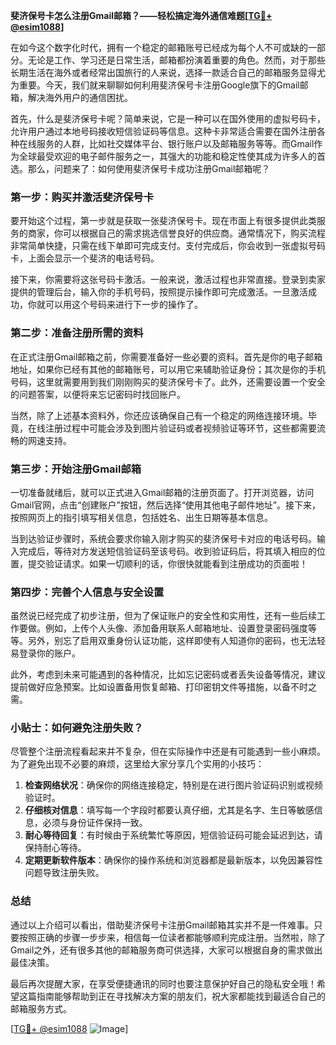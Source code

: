 **斐济保号卡怎么注册Gmail邮箱？——轻松搞定海外通信难题[[TG💪+ @esim1088](https://t.me/s/esim1088)]**

在如今这个数字化时代，拥有一个稳定的邮箱账号已经成为每个人不可或缺的一部分。无论是工作、学习还是日常生活，邮箱都扮演着重要的角色。然而，对于那些长期生活在海外或者经常出国旅行的人来说，选择一款适合自己的邮箱服务显得尤为重要。今天，我们就来聊聊如何利用斐济保号卡注册Google旗下的Gmail邮箱，解决海外用户的通信困扰。

首先，什么是斐济保号卡呢？简单来说，它是一种可以在国外使用的虚拟号码卡，允许用户通过本地号码接收短信验证码等信息。这种卡非常适合需要在国外注册各种在线服务的人群，比如社交媒体平台、银行账户以及邮箱服务等等。而Gmail作为全球最受欢迎的电子邮件服务之一，其强大的功能和稳定性使其成为许多人的首选。那么，问题来了：如何使用斐济保号卡成功注册Gmail邮箱呢？

### 第一步：购买并激活斐济保号卡

要开始这个过程，第一步就是获取一张斐济保号卡。现在市面上有很多提供此类服务的商家，你可以根据自己的需求挑选信誉良好的供应商。通常情况下，购买流程非常简单快捷，只需在线下单即可完成支付。支付完成后，你会收到一张虚拟号码卡，上面会显示一个斐济的电话号码。

接下来，你需要将这张号码卡激活。一般来说，激活过程也非常直接。登录到卖家提供的管理后台，输入你的手机号码，按照提示操作即可完成激活。一旦激活成功，你就可以用这个号码来进行下一步的操作了。

### 第二步：准备注册所需的资料

在正式注册Gmail邮箱之前，你需要准备好一些必要的资料。首先是你的电子邮箱地址，如果你已经有其他的邮箱账号，可以用它来辅助验证身份；其次是你的手机号码，这里就需要用到我们刚刚购买的斐济保号卡了。此外，还需要设置一个安全的问题答案，以便将来忘记密码时找回账户。

当然，除了上述基本资料外，你还应该确保自己有一个稳定的网络连接环境。毕竟，在线注册过程中可能会涉及到图片验证码或者视频验证等环节，这些都需要流畅的网速支持。

### 第三步：开始注册Gmail邮箱

一切准备就绪后，就可以正式进入Gmail邮箱的注册页面了。打开浏览器，访问Gmail官网，点击“创建账户”按钮，然后选择“使用其他电子邮件地址”。接下来，按照网页上的指引填写相关信息，包括姓名、出生日期等基本信息。

当到达验证步骤时，系统会要求你输入刚才购买的斐济保号卡对应的电话号码。输入完成后，等待对方发送短信验证码至该号码。收到验证码后，将其填入相应的位置，提交验证请求。如果一切顺利的话，你很快就能看到注册成功的页面啦！

### 第四步：完善个人信息与安全设置

虽然说已经完成了初步注册，但为了保证账户的安全性和实用性，还有一些后续工作要做。例如，上传个人头像、添加备用联系人邮箱地址、设置登录密码强度等等。另外，别忘了启用双重身份认证功能，这样即使有人知道你的密码，也无法轻易登录你的账户。

此外，考虑到未来可能遇到的各种情况，比如忘记密码或者丢失设备等情况，建议提前做好应急预案。比如设置备用恢复邮箱、打印密钥文件等措施，以备不时之需。

### 小贴士：如何避免注册失败？

尽管整个注册流程看起来并不复杂，但在实际操作中还是有可能遇到一些小麻烦。为了避免出现不必要的麻烦，这里给大家分享几个实用的小技巧：

1. **检查网络状况**：确保你的网络连接稳定，特别是在进行图片验证码识别或视频验证时。
2. **仔细核对信息**：填写每一个字段时都要认真仔细，尤其是名字、生日等敏感信息，必须与身份证件保持一致。
3. **耐心等待回复**：有时候由于系统繁忙等原因，短信验证码可能会延迟到达，请保持耐心等待。
4. **定期更新软件版本**：确保你的操作系统和浏览器都是最新版本，以免因兼容性问题导致注册失败。

### 总结

通过以上介绍可以看出，借助斐济保号卡注册Gmail邮箱其实并不是一件难事。只要按照正确的步骤一步步来，相信每一位读者都能够顺利完成注册。当然啦，除了Gmail之外，还有很多其他的邮箱服务商可供选择，大家可以根据自身的需求做出最佳决策。

最后再次提醒大家，在享受便捷通讯的同时也要注意保护好自己的隐私安全哦！希望这篇指南能够帮助到正在寻找解决方案的朋友们，祝大家都能找到最适合自己的邮箱服务方式。

[[TG💪+ @esim1088](https://t.me/s/esim1088) ![Image](https://i.postimg.cc/4NQfJmqS/Snipaste-2025-05-13-00-14-12.png)]